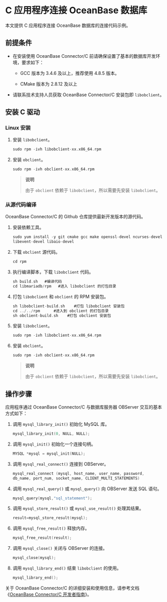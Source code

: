 # C 应用程序连接 OceanBase 数据库

本文提供 C 应用程序连接 OceanBase 数据库的连接代码示例。

## 前提条件

* 在安装使用 OceanBase Connector/C 前请确保设置了基本的数据库开发环境，要求如下：

  * GCC 版本为 3.4.6 及以上，推荐使用 4.8.5 版本。

  * CMake 版本为 2.8.12 及以上

* 请联系技术支持人员获取 OceanBase Connector/C 安装包即 `libobclient`。

## 安装 C 驱动

### Linux 安装

1. 安装 `libobclient`。

   ```c
   sudo rpm -ivh libobclient-xx.x86_64.rpm
   ```

2. 安装 `obclient`。

   ```c
   sudo rpm -ivh obclient-xx.x86_64.rpm
   ```

   >**说明**
   >
   >由于 `obclient` 依赖于 `libobclient`，所以需要先安装 `libobclient`。

### 从源代码编译

OceanBase Connector/C 的 Github 仓库提供最新开发版本的源代码。

1. 安装依赖工具。

   ```c
   sudo yum install -y git cmake gcc make openssl-devel ncurses-devel rpm-build  gcc-c++ bison bison-devel zlib-devel gnutls-devel libxml2-devel openssl-devel \
   libevent-devel libaio-devel
   ```

2. 下载 `obclient` 源代码。

   ```c
   cd rpm
   ```

3. 执行编译脚本，下载 `libobclient` 代码。

   ```c
   sh build.sh   #编译代码 
   cd libmariadb/rpm   #进入 libobclient 的打包目录
   ```

4. 打包 `libobclient` 和 `obclient` 的 RPM 安装包。

   ```c
   sh libobclient-build.sh    #打包 libobclient 安装包
   cd ../../rpm      #进入到 obclient 的打包目录
   sh obclient-build.sh    #打包 obclient 安装包
   ```

5. 安装 `libobclient`。

   ```c
   sudo rpm -ivh libobclient-xx.x86_64.rpm
   ```

6. 安装 `obclient`。

   ```c
   sudo rpm -ivh obclient-xx.x86_64.rpm
   ```

   >**说明**
   >
   >由于 `obclient` 依赖于 `libobclient`，所以需要先安装 `libobclient`。

## 操作步骤

应用程序通过 OceanBase Connector/C 与数据库服务器 OBServer 交互的基本方式如下：

1. 调用 `mysql_library_init()` 初始化 MySQL 库。

   ```c
   mysql_library_init(0, NULL, NULL);
   ```

2. 调用 `mysql_init()` 初始化一个连接句柄。

   ```c
   MYSQL *mysql = mysql_init(NULL);
   ```

3. 调用 `mysql_real_connect()` 连接到 OBServer。

   ```c
   mysql_real_connect (mysql, host_name, user_name, password,
   db_name, port_num, socket_name, CLIENT_MULTI_STATEMENTS)
   ```

4. 调用 `mysql_real_query()` 或 `mysql_query()` 向 OBServer 发送 SQL 语句。

   ```c
   mysql_query(mysql,"sql_statement");
   ```

5. 调用 `mysql_store_result()` 或 `mysql_use_result()` 处理其结果。

   ```c
   result=mysql_store_result(mysql);
   ```

6. 调用 `mysql_free_result()` 释放内存。

   ```c
   mysql_free_result(result);
   ```

7. 调用 `mysql_close()` 关闭与 OBServer 的连接。

   ```c
   mysql_close(mysql);
   ```

8. 调用 `mysql_library_end()` 结束 `libobclient` 的使用。

   ```c
   mysql_library_end();
   ```

关于 OceanBase Connector/C 的详细安装和使用信息，请参考文档 《[OceanBase Connector/C 开发者指南](https://www.oceanbase.com/docs/connector-c/connector-c/V2.0.0/introduction-to-oceanbase-connector-c)》。
